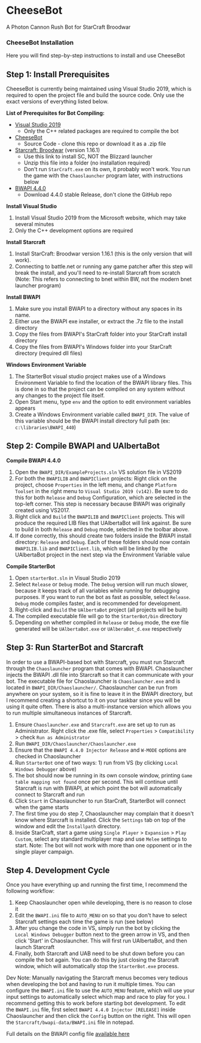# CheeseBot

A Photon Cannon Rush Bot for StarCraft Broodwar

### CheeseBot Installation 

Here you will find step-by-step instructions to install and use CheeseBot

## Step 1: Install Prerequisites

CheeseBot is currently being maintained using Visual Studio 2019, which is required to open the project file and build the source code. Only use the exact versions of everything listed below.

**List of Prerequisites for Bot Compiling:**
  * [Visual Studio 2019](https://visualstudio.microsoft.com/vs/)
    * Only the C++ related packages are required to compile the bot
  * [CheeseBot](https://github.com/elliottbarnes/CannonRushBot) 
    * Source Code - clone this repo or download it as a .zip file
  * [Starcraft: Broodwar](https://starcraftbw.s3.us-east-2.amazonaws.com/Starcraft_1161.zip) (version 1.16.1)
    * Use this link to install SC, NOT the Blizzard launcher
    * Unzip this file into a folder (no installation required)
    * Don't run `StarCraft.exe` on its own, it probably won't work. You run the game with the `Chaoslauncher` program later, with instructions below
  * [BWAPI 4.4.0](https://github.com/bwapi/bwapi/releases/tag/v4.4.0) 
    * Download 4.4.0 stable Release, don't clone the GitHub repo

**Install Visual Studio**
  1. Install Visual Studio 2019 from the Microsoft website, which may take several minutes
  2. Only the C++ development options are required

**Install Starcraft**
  1. Install StarCraft: Broodwar version 1.16.1 (this is the only version that will work). 
  2. Connecting to battle.net or running any game patcher after this step will break the install, and you'll need to re-install Starcraft from scratch (Note: This refers to connecting to bnet within BW, not the modern bnet launcher program)

**Install BWAPI**
  1. Make sure you install BWAPI to a directory without any spaces in its name. 
  2. Either use the BWAPI exe installer, or extract the .7z file to the install directory
  3. Copy the files from BWAPI's StarCraft folder into your StarCraft install directory
  4. Copy the files from BWAPI's Windows folder into your StarCraft directory (required dll files)

**Windows Environment Variable**
  1. The StarterBot visual studio project makes use of a Windows Environment Variable to find the location of the BWAPI library files. This is done in so that the project can be compiled on any system without any changes to the project file itself.
  2. Open Start menu, type `env` and the option to edit environment variables appears
  3. Create a Windows Environment variable called `BWAPI_DIR`. The value of this variable should be the BWAPI install directory full path (ex: `c:\libraries\BWAPI_440`)
  
## Step 2: Compile BWAPI and UAlbertaBot

**Compile BWAPI 4.4.0**
   1. Open the `BWAPI_DIR/ExampleProjects.sln` VS solution file in VS2019
   2. For both the `BWAPILIB` and `BWAPIClient` projects: Right click on the project, choose `Properties` in the left menu, and change `Platform Toolset` in the right menu to `Visual Studio 2019 (v142)`. Be sure to do this for both `Release` and `Debug` Configuration, which are selected in the top-left corner. This step is necessary because BWAPI was originally created using VS2017. 
   3. Right click and `Build` the `BWAPILIB` and `BWAPIClient` projects. This will produce the required LIB files that UAlbertaBot will link against. Be sure to build in both `Release` and `Debug` mode, selected in the toolbar above.
   4. If done correctly, this should create two folders inside the BWAPI install directory: `Release` and `Debug`. Each of these folders should now contain `BWAPILIB.lib` and `BWAPIClient.lib`, which will be linked by the UAlbertaBot project in the next step via the Environment Variable value

**Compile StarterBot**
  1. Open `starterBot.sln` in Visual Studio 2019
  2. Select `Release` or `Debug` mode. The `Debug` version will run much slower, because it keeps track of all variables while running for debugging purposes. If you want to run the bot as fast as possible, select `Release`. `Debug` mode compiles faster, and is recommended for development.
  3. Right-click and `Build` the `UAlbertaBot` project (all projects will be built)
  4. The compiled executable file will go to the `StarterBot/bin` directory
  5. Depending on whether compiled in `Release` or `Debug` mode, the exe file generated will be `UAlbertaBot.exe` or `UAlberaBot_d.exe` respectively

## Step 3: Run StarterBot and Starcraft

In order to use a BWAPI-based bot with Starcraft, you must run Starcraft through the `Chaoslauncher` program that comes with BWAPI. Chaoslauncher injects the BWAPI .dll file into Starcraft so that it can communicate with your bot. The executable file for Chaoslauncher is `Chaoslauncher.exe` and is located in `BWAPI_DIR/Chaoslauncher/`. Chaoslauncher can be run from anywhere on your system, so it is fine to leave it in the BWAPI directory, but I recommend creating a shortcut to it on your taskbar since you will be using it quite often. There is also a multi-instance version which allows you to run multiple simultaneous instances of Starcraft.

1. Ensure `Chaoslauncher.exe` and `Starcraft.exe` are set up to run as Administrator. Right click the .exe file, select `Properties` > `Compatibility` > check `Run as Administrator`
2. Run `BWAPI_DIR/Chaoslauncher/Chaoslauncher.exe` 
4. Ensure that the `BWAPI 4.4.0 Injector Release` and `W-MODE` options are checked in Chaoslauncher
5. Run `StarterBot` one of two ways: 1) run from VS (by clicking `Local Windows Debugger` above)
6. The bot should now be running in its own console window, printing `Game table mapping not found` once per second. This will continue until Starcraft is run with BWAPI, at which point the bot will automatically connect to Starcraft and run
7. Click `Start` in Chaoslauncher to run StarCraft, StarterBot will connect when the game starts
8. The first time you do step 7, Chaoslauncher may complain that it doesn't know where Starcraft is installed. Click the `Settings` tab on top of the window and edit the `Installpath` directory.
9. Inside StarCraft, start a game using `Single Player` > `Expansion` > `Play Custom`, select any standard multiplayer map and use `Melee` settings to start. Note: The bot will not work with more than one opponent or in the single player campaign.

## Step 4. Development Cycle

Once you have everything up and running the first time, I recommend the following workflow:

1. Keep Chaoslauncher open while developing, there is no reason to close it
2. Edit the `BWAPI.ini` file to `AUTO_MENU` on so that you don't have to select Starcraft settings each time the game is run (see below)
3. After you change the code in VS, simply run the bot by clicking the `Local Windows Debugger` button next to the green arrow in VS, and then click 'Start' in Chaoslauncher. This will first run UAlbertaBot, and then launch Starcraft
4. Finally, both Starcraft and UAB need to be shut down before you can compile the bot again. You can do this by just closing the Starcraft window, which will automatically stop the `StarterBot.exe` process.

Dev Note: Manually navigating the Starcraft menus becomes very tedious when developing the bot and having to run it multiple times. You can configure the `BWAPI.ini` file to use the `AUTO_MENU` feature, which will use your input settings to automatically select which map and race to play for you. I recommend getting this to work before starting bot development. To edit the `BWAPI.ini` file, first select `BWAPI 4.4.0 Injector [RELEASE]` inside Chaoslauncher and then click the `Config` button on the right. This will open the `Starcraft/bwapi-data/BWAPI.ini` file in notepad.

Full details on the BWAPI config file [available here](https://github.com/bwapi/bwapi/wiki/Configuration)
